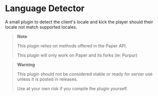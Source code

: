 # Language Detector

A small plugin to detect the client's locale and kick the player should their locale not match supported locales.

> **Note**
> 
> This plugin relies on methods offered in the Paper API.
> 
> This plugin will only work on Paper and its forks (ie: Purpur)

> **Warning**
> 
> This plugin should not be considered stable or ready for server use unless it is posted in releases.
> 
> Use at your own risk if you compile the plugin yourself.